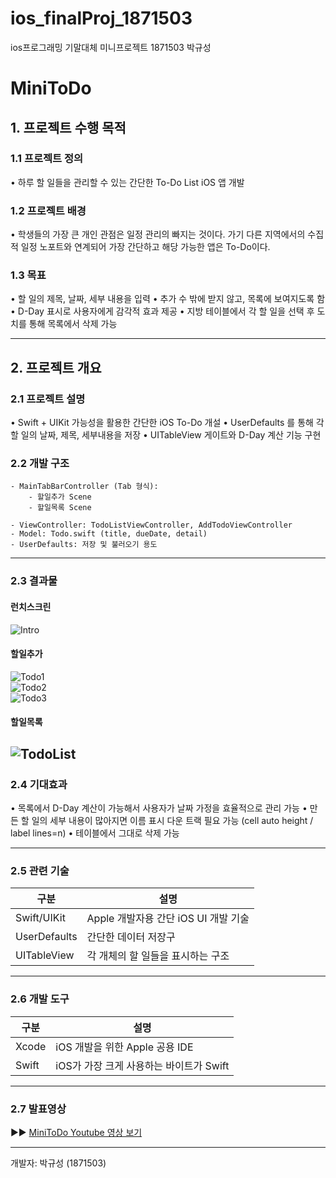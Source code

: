 # ios_finalProj_1871503
ios프로그래밍 기말대체 미니프로젝트 1871503 박규성
# MiniToDo

## 1. 프로젝트 수행 목적

### 1.1 프로젝트 정의

• 하루 할 일들을 관리할 수 있는 간단한 To-Do List iOS 앱 개발

### 1.2 프로젝트 배경

• 학생들의 가장 큰 개인 관점은 일정 관리의 빠지는 것이다. 가기 다른 지역에서의 수집적 일정 노포트와 연계되어 가장 간단하고 해당 가능한 앱은 To-Do이다.

### 1.3 목표

• 할 일의 제목, 날짜, 세부 내용을 입력
• 추가 수 밖에 받지 않고, 목록에 보여지도록 함
• D-Day 표시로 사용자에게 감각적 효과 제공
• 지방 테이블에서 각 할 일을 선택 후 도치를 통해 목록에서 삭제 가능

---

## 2. 프로젝트 개요

### 2.1 프로젝트 설명

• Swift + UIKit 가능성을 활용한 간단한 iOS To-Do 개설
• UserDefaults 를 통해 각 할 일의 날짜, 제목, 세부내용을 저장
• UITableView 게이트와 D-Day 계산 기능 구현

### 2.2 개발 구조

```
- MainTabBarController (Tab 형식): 
    - 할일추가 Scene
    - 할일목록 Scene

- ViewController: TodoListViewController, AddTodoViewController
- Model: Todo.swift (title, dueDate, detail)
- UserDefaults: 저장 및 불러오기 용도
```

---

### 2.3 결과물

#### 런치스크린

![Intro](images/intro.png)
#### 할일추가

![Todo1](images/todo1.png)  
![Todo2](images/todo2.png)  
![Todo3](images/todo3.png)

#### 할일목록

![TodoList](images/todo4.png)
---

### 2.4 기대효과

• 목록에서 D-Day 계산이 가능해서 사용자가 날짜 가정을 효율적으로 관리 가능
• 만든 할 일의 세부 내용이 많아지면 이름 표시 다운 트랙 필요 가능 (cell auto height / label lines=n)
• 테이블에서 그대로 삭제 가능

---

### 2.5 관련 기술

| 구분           | 설명                         |
| ------------ | -------------------------- |
| Swift/UIKit  | Apple 개발자용 간단 iOS UI 개발 기술 |
| UserDefaults | 간단한 데이터 저장구                |
| UITableView  | 각 개체의 할 일들을 표시하는 구조        |

---

### 2.6 개발 도구

| 구분    | 설명                         |
| ----- | -------------------------- |
| Xcode | iOS 개발을 위한 Apple 공용 IDE    |
| Swift | iOS가 가장 크게 사용하는 바이트가 Swift |

---

### 2.7 발표영상

▶▶ [MiniToDo Youtube 영상 보기](https://youtu.be/HDh3j9HY6QE)

---

개발자: 박규성 (1871503)
